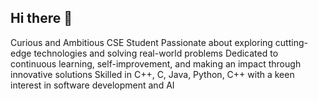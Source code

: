 ## Hi there 👋

<!--
**andreilaurentiuradu/andreilaurentiuradu** is a ✨ _special_ ✨ repository because its `README.md` (this file) appears on your GitHub profile.

Here are some ideas to get you started:

- 🔭 I’m currently working on ...
- 🌱 I’m currently learning ...
- 👯 I’m looking to collaborate on ...
- 🤔 I’m looking for help with ...
- 💬 Ask me about ...
- 📫 How to reach me: ...
- 😄 Pronouns: ...
- ⚡ Fun fact: ...
-->
Curious and Ambitious CSE Student
Passionate about exploring cutting-edge technologies and solving real-world problems 
Dedicated to continuous learning, self-improvement, and making an impact through innovative solutions
Skilled in C++, C, Java, Python, C++ with a keen interest in software development and AI

